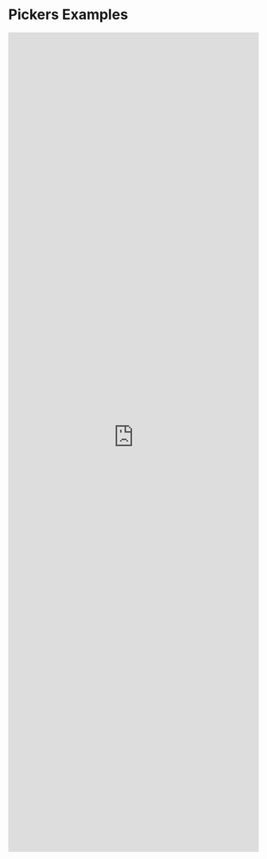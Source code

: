 # Pickers Examples

<iframe 
    title='Pickers Examples'
    src='https://fabricweb.z5.web.core.windows.net/pr-deploy-site/refs/heads/master/fabric-website-resources/dist/index.html#/examples/pickers?docsExample=true'
    frameborder='no'
    height='1650'
    style='width: 100%;'
>
